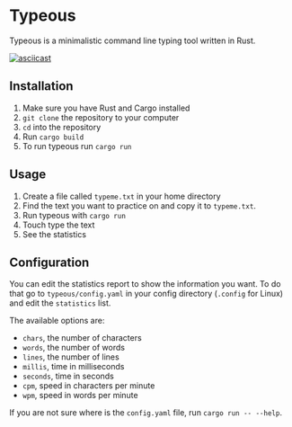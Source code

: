 Typeous
=======

Typeous is a minimalistic command line typing tool written in Rust.

[![asciicast](https://asciinema.org/a/G7ZevaiXFRU8nwouQRnAfsTfR.png)](https://asciinema.org/a/G7ZevaiXFRU8nwouQRnAfsTfR)

Installation
------------

1. Make sure you have Rust and Cargo installed
2. `git clone` the repository to your computer
3. `cd` into the repository
4. Run `cargo build`
5. To run typeous run `cargo run`

Usage
-----

1. Create a file called `typeme.txt` in your home directory
1. Find the text you want to practice on and copy it to `typeme.txt`.
2. Run typeous with `cargo run`
3. Touch type the text
4. See the statistics

Configuration
-------------

You can edit the statistics report to show the information you want.
To do that go to `typeous/config.yaml` in your config directory
(`.config` for Linux) and edit the `statistics` list.

The available options are:

- `chars`, the number of characters
- `words`, the number of words
- `lines`, the number of lines
- `millis`, time in milliseconds
- `seconds`, time in seconds
- `cpm`, speed in characters per minute
- `wpm`, speed in words per minute

If you are not sure where is the `config.yaml` file, run `cargo run -- --help`.
